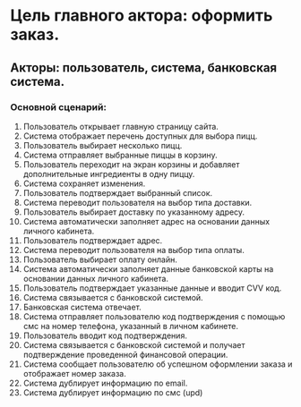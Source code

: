 # Цель главного актора: оформить заказ.

## Акторы: пользователь, система, банковская система.

### Основной сценарий:

1. Пользователь открывает главную страницу сайта.
2. Система отображает перечень доступных для выбора пицц.
3. Пользователь выбирает несколько пицц.
4. Система отправляет выбранные пиццы в корзину.
5. Пользователь переходит на экран корзины и добавляет дополнительные ингредиенты в одну пиццу.
6. Система сохраняет изменения.
7. Пользователь подтверждает выбранный список.
8. Система переводит пользователя на выбор типа доставки.
9. Пользователь выбирает доставку по указанному адресу.
10. Система автоматически заполняет адрес на основании данных личного кабинета.
11. Пользователь подтверждает адрес.
12. Система переводит пользователя на выбор типа оплаты.
13. Пользователь выбирает оплату онлайн.
14. Система автоматически заполняет данные банковской карты на основании данных личного кабинета.
15. Пользователь подтверждает указанные данные и вводит CVV код.
16. Система связывается с банковской системой.
17. Банковская система отвечает.
18. Система отправляет пользователю код подтверждения с помощью смс на номер телефона, указанный в личном кабинете.
19. Пользователь вводит код подтверждения.
20. Система связывается с банковской системой и получает подтверждение проведенной финансовой операции.
21. Система сообщает пользователю об успешном оформлении заказа и отображает номер заказа.
22. Система дублирует информацию по email.
23. Система дублирует информацию по смс (upd)

